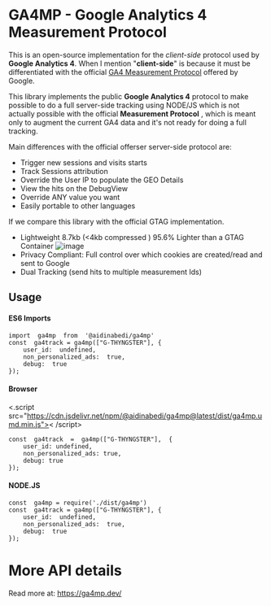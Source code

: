 
# GA4MP - Google Analytics 4 Measurement Protocol

This is an open-source implementation for the *client-side* protocol used by **Google Analytics 4**. When I mention "**client-side**" is because it must be differentiated with the official [GA4 Measurement Protocol](https://developers.google.com/analytics/devguides/collection/protocol/ga4) offered by Google.

This library implements the public **Google Analytics 4** protocol to make possible to do a full server-side tracking using NODE/JS which is not actually possible with the official **Measurement Protocol** , which is meant only to augment the current GA4 data and it's not ready for doing a full tracking.

Main differences with the official offerser server-side protocol are:

- Trigger new sessions and visits starts
- Track Sessions attribution
- Override the User IP to populate the GEO Details
- View the hits on the DebugView
- Override ANY value you want
- Easily portable to other languages

If we compare this library with the official GTAG implementation.

 - Lightweight 8.7kb (<4kb compressed ) 95.6% Lighter than a GTAG Container
![image](https://user-images.githubusercontent.com/1494564/201500771-f54c592b-4f37-4ac1-9a89-87878987cc33.png)
 - Privacy Compliant: Full control over which cookies are created/read and sent to Google
 - Dual Tracking (send hits to multiple measurement Ids)

## Usage

#### **ES6 Imports**

    import  ga4mp  from  '@aidinabedi/ga4mp'
    const  ga4track = ga4mp(["G-THYNGSTER"], {
    	user_id:  undefined,
    	non_personalized_ads:  true,
    	debug:  true
    });

#### **Browser**
<.script  src="https://cdn.jsdelivr.net/npm/@aidinabedi/ga4mp@latest/dist/ga4mp.umd.min.js">< /script>

    const  ga4track  =  ga4mp(["G-THYNGSTER"],  {
    	user_id: undefined,
    	non_personalized_ads: true,
    	debug: true
    });

#### **NODE.JS**

    const  ga4mp = require('./dist/ga4mp')
    const  ga4track = ga4mp(["G-THYNGSTER"], {
    	user_id:  undefined,
    	non_personalized_ads:  true,
    	debug:  true
    });

# More API details
Read more at: https://ga4mp.dev/
